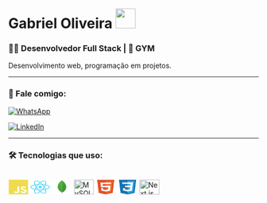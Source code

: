 # Gabriel Oliveira <img src="https://media.giphy.com/media/yBgscAAQRDhig20tD1/giphy.gif" width="40" height="40"/>

### 👨‍💻 Desenvolvedor Full Stack | 💪 GYM

Desenvolvimento web, programação em projetos.

---

### 📲 Fale comigo:

[![WhatsApp](https://img.shields.io/badge/Fale%20comigo%20no%20WhatsApp-25D366?style=for-the-badge&logo=whatsapp&logoColor=white)](https://wa.me/5511945748486?text=Olá,%20tudo%20bem?%20Encontrei%20seu%20GitHub%20e%20achei%20interessante%20seu%20projeto.%20Gostaria%20de%20conversar!)

[![LinkedIn](https://img.shields.io/badge/Conecte-se%20no%20LinkedIn-0077B5?style=for-the-badge&logo=linkedin&logoColor=white)](https://www.linkedin.com/in/gabriel-jos%C3%A9-de-oliveira-4b614b185/)

---

### 🛠️ Tecnologias que uso:

<div style="display: inline_block"><br>
  <img align="center" height="30" width="40" title="JavaScript" src="https://raw.githubusercontent.com/devicons/devicon/master/icons/javascript/javascript-plain.svg">
  <img align="center" height="30" width="40" title="React" src="https://raw.githubusercontent.com/devicons/devicon/master/icons/react/react-original.svg">
  <img align="center" height="30" width="40" title="MongoDB" src="https://raw.githubusercontent.com/devicons/devicon/master/icons/mongodb/mongodb-original.svg">
  <img align="center" height="30" width="40" title="MySQL" src="https://cdn.jsdelivr.net/gh/devicons/devicon/icons/mysql/mysql-original-wordmark.svg" />
  <img align="center" height="30" width="40" title="HTML5" src="https://raw.githubusercontent.com/devicons/devicon/master/icons/html5/html5-original.svg">
  <img align="center" height="30" width="40" title="CSS3" src="https://raw.githubusercontent.com/devicons/devicon/master/icons/css3/css3-original.svg">
  <img align="center" height="30" width="40" title="Next.js" src="https://cdn.jsdelivr.net/gh/devicons/devicon/icons/nextjs/nextjs-original.svg">
</div>
